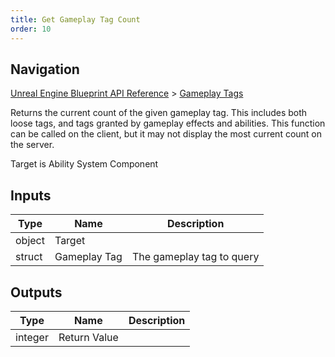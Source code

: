 ```yaml
---
title: Get Gameplay Tag Count
order: 10
---
```

## Navigation

[Unreal Engine Blueprint API Reference](https://dev.epicgames.com/documentation/en-us/unreal-engine/BlueprintAPI) > [Gameplay Tags](https://dev.epicgames.com/documentation/en-us/unreal-engine/BlueprintAPI/GameplayTags)

Returns the current count of the given gameplay tag.
This includes both loose tags, and tags granted by gameplay effects and abilities.
This function can be called on the client, but it may not display the most current count on the server.

Target is Ability System Component

## Inputs

| Type | Name | Description |
| --- | --- | --- |
| object | Target |  |
| struct | Gameplay Tag | The gameplay tag to query |

## Outputs

| Type | Name | Description |
| --- | --- | --- |
| integer | Return Value |  |
